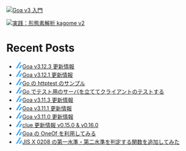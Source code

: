 [![Goa v3 入門](https://user-images.githubusercontent.com/4232165/99132515-db697b00-2659-11eb-8dae-05b549bcba90.png)](https://zenn.dev/ikawaha/books/goa-design-v3)

[![実践：形態素解析 kagome v2](https://user-images.githubusercontent.com/4232165/102152682-e281e400-3eb8-11eb-91f7-13e08a8977d9.png)](https://zenn.dev/ikawaha/books/kagome-v2-japanese-tokenizer)

# Recent Posts

<!--[START github.com/ikawaha/feedsnippet]--><!--[2023-07-30T00:21:00Z]-->
* ![](./icon/zenn.png)[Goa v3.12.3 更新情報](https://zenn.dev/ikawaha/articles/20230729-ee6cc1f4c2a34f)
* ![](./icon/zenn.png)[Goa v3.12.1 更新情報](https://zenn.dev/ikawaha/articles/20230723-1a4228a6f6eeae)
* ![](./icon/zenn.png)[Go の httptest のサンプル](https://zenn.dev/ikawaha/articles/hatena-20150413-101341)
* ![](./icon/zenn.png)[Go でテスト用のサーバを立ててクライアントのテストする](https://zenn.dev/ikawaha/articles/hatena-20150408-190407)
* ![](./icon/zenn.png)[Goa v3.11.3 更新情報](https://zenn.dev/ikawaha/articles/20230321-f871d28ec0a215)
* ![](./icon/zenn.png)[Goa v3.11.1 更新情報](https://zenn.dev/ikawaha/articles/20230305-ce2f194a9e49e0)
* ![](./icon/zenn.png)[Goa v3.11.0 更新情報](https://zenn.dev/ikawaha/articles/20230128-78b5e812d1a6cc)
* ![](./icon/zenn.png)[clue 更新情報 v0.15.0 & v0.16.0](https://zenn.dev/ikawaha/articles/20230115-0e9c1d6255a177)
* ![](./icon/zenn.png)[Goa の OneOf を利用してみる](https://zenn.dev/ikawaha/articles/20221227-ac02aada8450f8)
* ![](./icon/zenn.png)[JIS X 0208 の第一水準・第二水準を判定する関数を追加してみた](https://zenn.dev/ikawaha/articles/20221218-fb40fe8df1b56e)
<!--[END github.com/ikawaha/feedsnippet]-->

